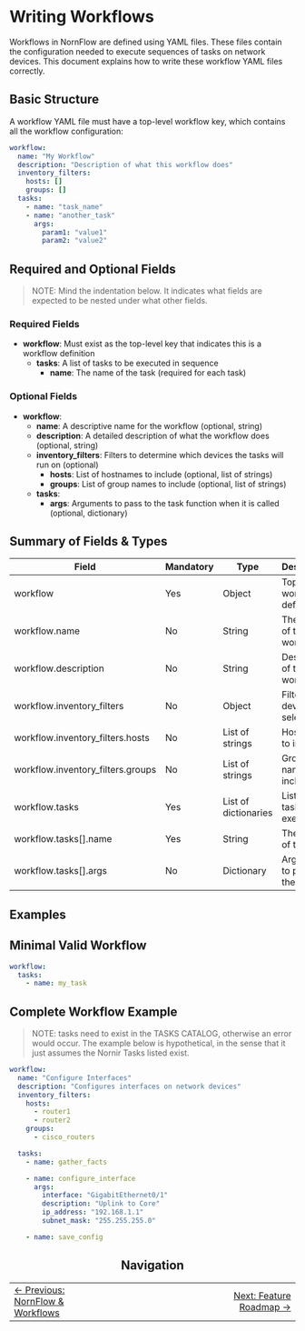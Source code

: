 # Writing Workflows

Workflows in NornFlow are defined using YAML files. These files contain the configuration needed to execute sequences of tasks on network devices. This document explains how to write these workflow YAML files correctly.  

## Basic Structure
A workflow YAML file must have a top-level workflow key, which contains all the workflow configuration:

```yaml
workflow:
  name: "My Workflow"
  description: "Description of what this workflow does"
  inventory_filters:
    hosts: []
    groups: []
  tasks:
    - name: "task_name"
    - name: "another_task"
      args:
        param1: "value1"
        param2: "value2"
```

## Required and Optional Fields
> NOTE: Mind the indentation below. It indicates what fields are expected to be nested under what other fields.

### Required Fields

- **workflow**: Must exist as the top-level key that indicates this is a workflow definition  
  - **tasks**: A list of tasks to be executed in sequence  
    - **name**: The name of the task (required for each task)


### Optional Fields
- **workflow**:
  - **name**: A descriptive name for the workflow (optional, string)
  - **description**: A detailed description of what the workflow does (optional, string)
  - **inventory_filters**: Filters to determine which devices the tasks will run on (optional)
    - **hosts**: List of hostnames to include (optional, list of strings)
    - **groups**: List of group names to include (optional, list of strings)
  - **tasks**:
    - **args**: Arguments to pass to the task function when it is called (optional, dictionary)


## Summary of Fields & Types

| Field                            | Mandatory | Type               | Description                     |
|----------------------------------|-----------|--------------------|---------------------------------|
| workflow                         | Yes       | Object             | Top-level workflow definition   |
| workflow.name                    | No        | String             | The name of the workflow        |
| workflow.description             | No        | String             | Description of the workflow     |
| workflow.inventory_filters       | No        | Object             | Filters for device selection    |
| workflow.inventory_filters.hosts | No        | List of strings    | Host names to include           |
| workflow.inventory_filters.groups| No        | List of strings    | Group names to include          |
| workflow.tasks                   | Yes       | List of dictionaries | List of tasks to execute      |
| workflow.tasks[].name            | Yes       | String             | The name of the task            |
| workflow.tasks[].args            | No        | Dictionary         | Arguments to pass to the task   |

## Examples

## Minimal Valid Workflow
```yaml
workflow:
  tasks:
    - name: my_task
```

## Complete Workflow Example

> NOTE: tasks need to exist in the TASKS CATALOG, otherwise an error would occur. The example below is hypothetical, in the sense that it just assumes the Nornir Tasks listed exist.

```yaml
workflow:
  name: "Configure Interfaces"
  description: "Configures interfaces on network devices"
  inventory_filters:
    hosts:
      - router1
      - router2
    groups:
      - cisco_routers

  tasks:
    - name: gather_facts

    - name: configure_interface
      args:
        interface: "GigabitEthernet0/1"
        description: "Uplink to Core"
        ip_address: "192.168.1.1"
        subnet_mask: "255.255.255.0"

    - name: save_config
```

<div align="center">
  
## Navigation

<table width="100%">
<tr>
<td width="33%" align="left">
<a href="./nornflow_and_workflows.md">← Previous: NornFlow & Workflows</a>
</td>
<td width="33%" align="center">
</td>
<td width="33%" align="right">
<a href="./feature_roadmap.md">Next: Feature Roadmap →</a>
</td>
</tr>
</table>

</div>